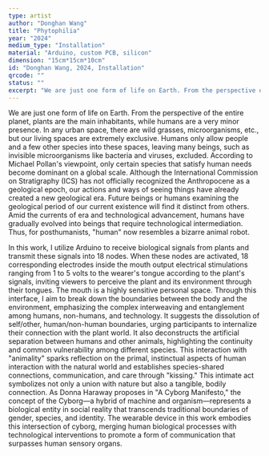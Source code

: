 ```yaml
---
type: artist
author: "Donghan Wang"
title: "Phytophilia"
year: "2024"
medium_type: "Installation"
material: "Arduino, custom PCB, silicon"
dimension: "15cm*15cm*10cm"
id: "Donghan Wang, 2024, Installation"
qrcode: ""
status: ""
excerpt: "We are just one form of life on Earth. From the perspective of the entire planet, plants are the main inhabitants, while humans are a very minor presence. In any urban space, there are wild grasses, microorganisms, etc., but our living spaces are extremely exclusive..."
---
```

We are just one form of life on Earth. From the perspective of the entire planet, plants are the main inhabitants, while humans are a very minor presence. In any urban space, there are wild grasses, microorganisms, etc., but our living spaces are extremely exclusive. Humans only allow people and a few other species into these spaces, leaving many beings, such as invisible microorganisms like bacteria and viruses, excluded. According to Michael Pollan's viewpoint, only certain species that satisfy human needs become dominant on a global scale. Although the International Commission on Stratigraphy (ICS) has not officially recognized the Anthropocene as a geological epoch, our actions and ways of seeing things have already created a new geological era. Future beings or humans examining the geological period of our current existence will find it distinct from others. Amid the currents of era and technological advancement, humans have gradually evolved into beings that require technological intermediation. Thus, for posthumanists, "human" now resembles a bizarre animal robot.

In this work, I utilize Arduino to receive biological signals from plants and transmit these signals into 18 nodes. When these nodes are activated, 18 corresponding electrodes inside the mouth output electrical stimulations ranging from 1 to 5 volts to the wearer's tongue according to the plant's signals, inviting viewers to perceive the plant and its environment through their tongues. The mouth is a highly sensitive personal space. Through this interface, I aim to break down the boundaries between the body and the environment, emphasizing the complex interweaving and entanglement among humans, non-humans, and technology. It suggests the dissolution of self/other, human/non-human boundaries, urging participants to internalize their connection with the plant world. It also deconstructs the artificial separation between humans and other animals, highlighting the continuity and common vulnerability among different species. This interaction with "animality" sparks reflection on the primal, instinctual aspects of human interaction with the natural world and establishes species-shared connections, communication, and care through "kissing." This intimate act symbolizes not only a union with nature but also a tangible, bodily connection. As Donna Haraway proposes in "A Cyborg Manifesto," the concept of the Cyborg—a hybrid of machine and organism—represents a biological entity in social reality that transcends traditional boundaries of gender, species, and identity. The wearable device in this work embodies this intersection of cyborg, merging human biological processes with technological interventions to promote a form of communication that surpasses human sensory organs.
